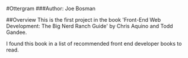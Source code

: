 #Ottergram
###Author: Joe Bosman

##Overview
This is the first project in the book 'Front-End Web Development: The Big Nerd Ranch Guide' by Chris Aquino and Todd Gandee. 

I found this book in a list of recommended front end developer books to read. 